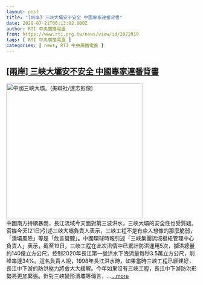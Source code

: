 ```yaml
---
layout: post
title: "[兩岸] 三峽大壩安不安全 中國專家連番背書"
date: 2020-07-21T06:13:02.000Z
author: RTI 中央廣播電臺
from: https://www.rti.org.tw/news/view/id/2072919
tags: [ RTI 中央廣播電臺 ]
categories: [ news, RTI 中央廣播電臺 ]
---
```

<!--1595311982000-->
[[兩岸] 三峽大壩安不安全 中國專家連番背書](https://www.rti.org.tw/news/view/id/2072919)
------

<div>
<img src="https://static.rti.org.tw/assets/thumbnails/2020/06/23/beaa62ff8c428c3eec355319cfc710d3.jpg" width="360" alt="中國三峽大壩。(美聯社/達志影像)" title="中國三峽大壩。(美聯社/達志影像)"><br>中國南方持續暴雨，長江流域今天面對第三波洪水，三峽大壩的安全性也受質疑。官媒今天(21日)引述三峽大壩負責人表示，三峽工程不是有些人想像的那麼脆弱，「潰壩風險」等是「危言聳聽」。中國環球時報引述「三峽集團流域樞紐管理中心負責人」表示，截至19日，三峽工程在此次汛情中已累計防洪運用5次，攔洪總量約140億立方公尺，控制2020年長江第一號洪水下洩流量每秒3.5萬立方公尺，削峰率達34%。這名負責人說，1998年長江洪水時，如果當時三峽工程已經建好，長江中下游的防洪壓力將會大大緩解。今年如果沒有三峽工程，長江中下游防洪形勢將更加緊張。針對三峽變形潰壩等傳言，...<a target="_blank" href="https://www.rti.org.tw/news/view/id/2072919">...more</a>
</div>
